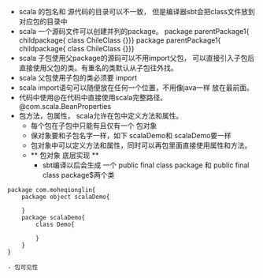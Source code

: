 - scala 的包名和 源代码的目录可以不一致， 但是编译器sbt会把class文件放到 对应包的目录中
- scala 一个源码文件可以创建并列的package。 package parentPackage1{ childpackage{ class ChileClass {}}} package parentPackage1{ childpackage{ class ChileClass {}}}
- scala 子包使用父package的源码可以不用import父包， 可以直接引入子包后直接使用父包的类。有重名的类默认从子包往外找。
- scala 父包使用子包的类必须要 import
- scala import语句可以随便放在任何一个位置，不用像java一样 放在最前面。
- 代码中使用@在代码中直接使用scala完整路径。  @com.scala.BeanProperties
- 包方法，包属性， scala允许在包中定义方法和属性。 
    - 每个包在子包中只能有且仅有一个 包对象
    - 保对象要和子包名字一样，如下 scalaDemo和 scalaDemo要一样
    - 包对象中可以定义方法和属性，同时可以再包里面直接使用属性和方法。
    - ** 包对象 底层实现 ** 
        - sbt编译以后会生成 一个 public final class package 和 public final class package$两个类
```aidl
package com.moheqionglin{
    package object scalaDemo{
    
    }
    package scalaDemo{
        class Demo{
        
        }
    }
}

```
    - 包可见性 